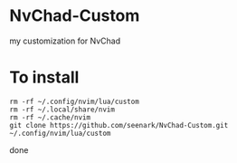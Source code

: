 # NvChad-Custom
my customization for NvChad
# To install
```
rm -rf ~/.config/nvim/lua/custom
rm -rf ~/.local/share/nvim
rm -rf ~/.cache/nvim
git clone https://github.com/seenark/NvChad-Custom.git ~/.config/nvim/lua/custom
```

done
